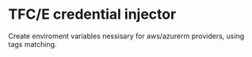 # TFC/E credential injector

Create enviroment variables nessisary for aws/azurerm providers, using tags matching. 